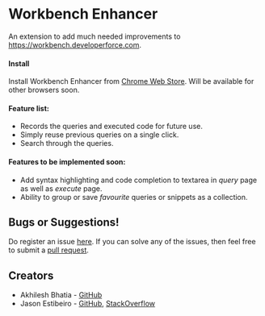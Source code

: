 # Workbench Enhancer

An extension to add much needed improvements to https://workbench.developerforce.com.

#### Install

Install Workbench Enhancer from [Chrome Web Store][chrome-link]. Will be available for other browsers soon.

#### Feature list:

 * Records the queries and executed code for future use.
 * Simply reuse previous queries on a single click.
 * Search through the queries.


#### Features to be implemented soon:

 * Add syntax highlighting and code completion to textarea in _query_ page as well as _execute_ page.
 * Ability to group or save _favourite_ queries or snippets as a collection.


## Bugs or Suggestions!

Do register an issue [here][issues]. If you can solve any of the issues, then feel free to submit a [pull request][merge].


## Creators

* Akhilesh Bhatia - [GitHub][ab-gh]
* Jason Estibeiro - [GitHub][je-gh], [StackOverflow][je-so]


[chrome-link]:https://chrome.google.com/webstore/detail/workbench-enhancer-beta/aeildolmfjhmlbbambcaobkjkhppphod
[issues]:https://github.com/akhileshbhatia/new-workbench/issues
[merge]:https://github.com/akhileshbhatia/new-workbench/pulls
[ab-gh]:https://github.com/akhileshbhatia
[je-gh]:https://github.com/JRodDynamite
[je-so]:http://so.jrod.in/
